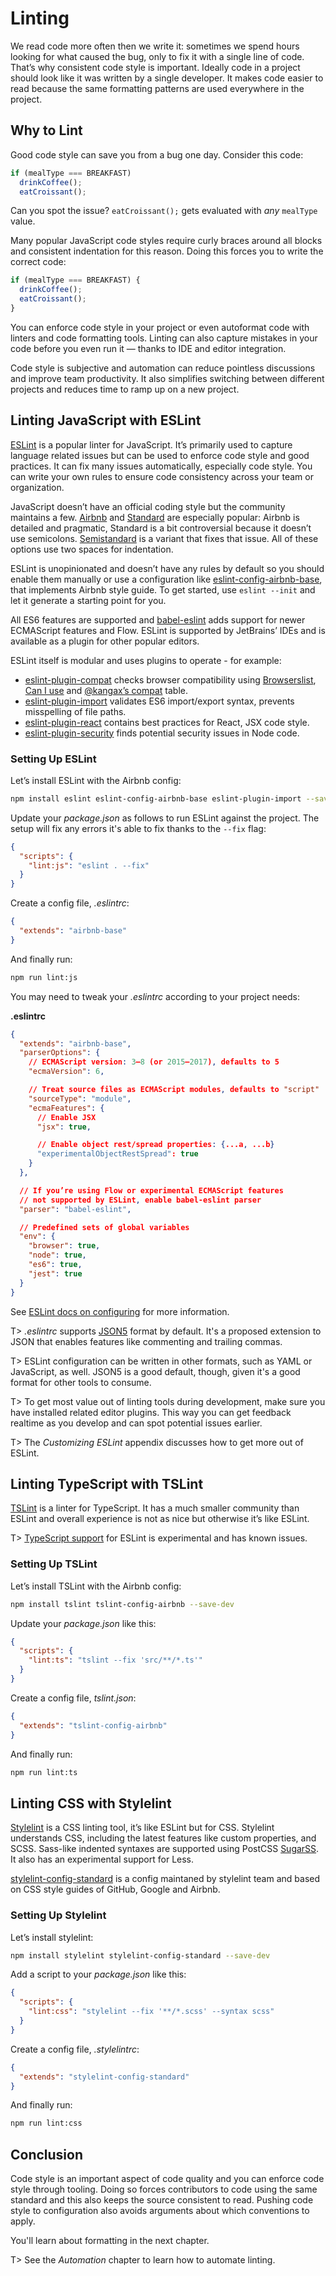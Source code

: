 # Linting

We read code more often then we write it: sometimes we spend hours looking for what caused the bug, only to fix it with a single line of code. That’s why consistent code style is important. Ideally code in a project should look like it was written by a single developer. It makes code easier to read because the same formatting patterns are used everywhere in the project.

## Why to Lint

Good code style can save you from a bug one day. Consider this code:

<!-- textlint-disable -->

```js
if (mealType === BREAKFAST)
  drinkCoffee();
  eatCroissant();
```

<!-- textlint-enable -->

Can you spot the issue? `eatCroissant();` gets evaluated with *any* `mealType` value.

Many popular JavaScript code styles require curly braces around all blocks and consistent indentation for this reason. Doing this forces you to write the correct code:

```js
if (mealType === BREAKFAST) {
  drinkCoffee();
  eatCroissant();
}
```

You can enforce code style in your project or even autoformat code with linters and code formatting tools. Linting can also capture mistakes in your code before you even run it — thanks to IDE and editor integration.

Code style is subjective and automation can reduce pointless discussions and improve team productivity. It also simplifies switching between different projects and reduces time to ramp up on a new project.

## Linting JavaScript with ESLint

[ESLint](http://eslint.org/) is a popular linter for JavaScript. It’s primarily used to capture language related issues but can be used to enforce code style and good practices. It can fix many issues automatically, especially code style. You can write your own rules to ensure code consistency across your team or organization.

JavaScript doesn’t have an official coding style but the community maintains a few. [Airbnb](https://github.com/airbnb/javascript) and [Standard](http://standardjs.com/) are especially popular: Airbnb is detailed and pragmatic, Standard is a bit controversial because it doesn’t use semicolons. [Semistandard](https://www.npmjs.com/package/semistandard) is a variant that fixes that issue. All of these options use two spaces for indentation.

ESLint is unopinionated and doesn’t have any rules by default so you should enable them manually or use a configuration like [eslint-config-airbnb-base](https://www.npmjs.com/package/eslint-config-airbnb-base), that implements Airbnb style guide. To get started, use `eslint --init` and let it generate a starting point for you.

All ES6 features are supported and [babel-eslint](https://www.npmjs.com/package/babel-eslint) adds support for newer ECMAScript features and Flow. ESLint is supported by JetBrains’ IDEs and is available as a plugin for other popular editors.

ESLint itself is modular and uses plugins to operate - for example:

* [eslint-plugin-compat](https://www.npmjs.com/package/eslint-plugin-compat) checks browser compatibility using [Browserslist](https://github.com/ai/browserslist), [Can I use](http://caniuse.com/) and [@kangax’s compat](http://kangax.github.io/compat-table/es6/) table.
* [eslint-plugin-import](https://www.npmjs.com/package/eslint-plugin-import) validates ES6 import/export syntax, prevents misspelling of file paths.
* [eslint-plugin-react](https://www.npmjs.com/package/eslint-plugin-react) contains best practices for React, JSX code style.
* [eslint-plugin-security](https://www.npmjs.com/package/eslint-plugin-security) finds potential security issues in Node code.

### Setting Up ESLint

Let’s install ESLint with the Airbnb config:

```bash
npm install eslint eslint-config-airbnb-base eslint-plugin-import --save-dev
```

Update your *package.json* as follows to run ESLint against the project. The setup will fix any errors it's able to fix thanks to the `--fix` flag:

```json
{
  "scripts": {
    "lint:js": "eslint . --fix"
  }
}
```

Create a config file, *.eslintrc*:

```json
{
  "extends": "airbnb-base"
}
```

And finally run:

```bash
npm run lint:js
```

You may need to tweak your *.eslintrc* according to your project needs:

**.eslintrc**

```json
{
  "extends": "airbnb-base",
  "parserOptions": {
    // ECMAScript version: 3—8 (or 2015—2017), defaults to 5
    "ecmaVersion": 6,

    // Treat source files as ECMAScript modules, defaults to "script"
    "sourceType": "module",
    "ecmaFeatures": {
      // Enable JSX
      "jsx": true,

      // Enable object rest/spread properties: {...a, ...b}
      "experimentalObjectRestSpread": true
    }
  },

  // If you’re using Flow or experimental ECMAScript features
  // not supported by ESLint, enable babel-eslint parser
  "parser": "babel-eslint",

  // Predefined sets of global variables
  "env": {
    "browser": true,
    "node": true,
    "es6": true,
    "jest": true
  }
}
```

See [ESLint docs on configuring](http://eslint.org/docs/user-guide/configuring) for more information.

T> *.eslintrc* supports [JSON5](http://json5.org/) format by default. It's a proposed extension to JSON that enables features like commenting and trailing commas.

T> ESLint configuration can be written in other formats, such as YAML or JavaScript, as well. JSON5 is a good default, though, given it's a good format for other tools to consume.

T> To get most value out of linting tools during development, make sure you have installed related editor plugins. This way you can get feedback realtime as you develop and can spot potential issues earlier.

T> The *Customizing ESLint* appendix discusses how to get more out of ESLint.

## Linting TypeScript with TSLint

[TSLint](https://palantir.github.io/tslint/) is a linter for TypeScript. It has a much smaller community than ESLint and overall experience is not as nice but otherwise it’s like ESLint.

T> [TypeScript support](https://github.com/eslint/typescript-eslint-parser) for ESLint is experimental and has known issues.

### Setting Up TSLint

Let’s install TSLint with the Airbnb config:

```bash
npm install tslint tslint-config-airbnb --save-dev
```

Update your *package.json* like this:

```json
{
  "scripts": {
    "lint:ts": "tslint --fix 'src/**/*.ts'"
  }
}
```

Create a config file, *tslint.json*:

```json
{
  "extends": "tslint-config-airbnb"
}
```

And finally run:

```bash
npm run lint:ts
```

## Linting CSS with Stylelint

[Stylelint](https://stylelint.io/) is a CSS linting tool, it’s like ESLint but for CSS. Stylelint understands CSS, including the latest features like custom properties, and SCSS. Sass-like indented syntaxes are supported using PostCSS [SugarSS](https://github.com/postcss/sugarss). It also has an experimental support for Less.

[stylelint-config-standard](https://www.npmjs.com/package/stylelint-config-standard) is a config maintaned by stylelint team and based on CSS style guides of GitHub, Google and Airbnb.

### Setting Up Stylelint

Let’s install stylelint:

```bash
npm install stylelint stylelint-config-standard --save-dev
```

Add a script to your *package.json* like this:

```json
{
  "scripts": {
    "lint:css": "stylelint --fix '**/*.scss' --syntax scss"
  }
}
```

Create a config file, *.stylelintrc*:

```json
{
  "extends": "stylelint-config-standard"
}
```

And finally run:

```bash
npm run lint:css
```

## Conclusion

Code style is an important aspect of code quality and you can enforce code style through tooling. Doing so forces contributors to code using the same standard and this also keeps the source consistent to read. Pushing code style to configuration also avoids arguments about which conventions to apply.

You'll learn about formatting in the next chapter.

T> See the *Automation* chapter to learn how to automate linting.
